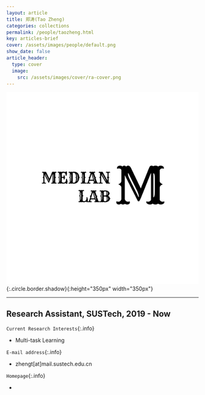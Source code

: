 ```yaml
---
layout: article
title: 郑涛(Tao Zheng)
categories: collections
permalink: /people/taozheng.html
key: articles-brief
cover: /assets/images/people/default.png
show_date: false
article_header:
  type: cover
  image:
    src: /assets/images/cover/ra-cover.png
---
```


![Image](/assets/images/people/default.png){:.circle.border.shadow}{:height="350px" width="350px"}


<div class="article__content" markdown="1">

---

## Research Assistant, SUSTech, 2019 - Now

<!--more-->

`Current Research Interests`{:.info}

- Multi-task Learning 

`E-mail address`{:.info}

- zhengt[at]mail.sustech.edu.cn

`Homepage`{:.info}

<div class="author-links">
  <ul class="menu menu--nowrap menu--inline">
	  <li title="homepage">
	  <a class="button button--circle mail-button" itemprop="sameAs" href="https://median-lab.github.io/" target="_blank">
	    <i class="fa fa-home"></i>
	  </a>
  	  </li>
  </ul>
</div>
</div>